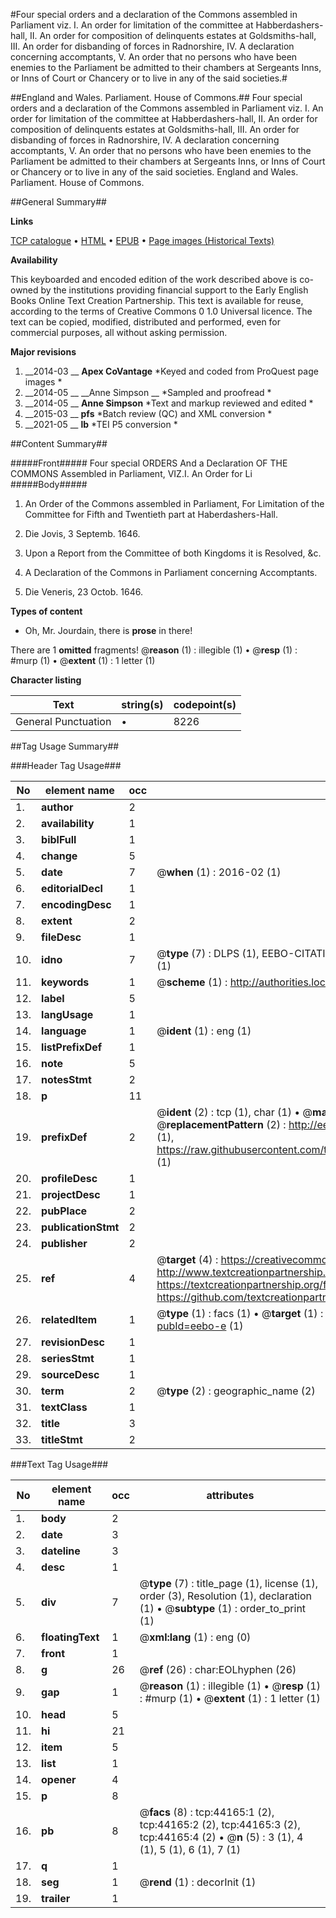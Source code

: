 #Four special orders and a declaration of the Commons assembled in Parliament viz. I. An order for limitation of the committee at Habberdashers-hall, II. An order for composition of delinquents estates at Goldsmiths-hall, III. An order for disbanding of forces in Radnorshire, IV. A declaration concerning accomptants, V. An order that no persons who have been enemies to the Parliament be admitted to their chambers at Sergeants Inns, or Inns of Court or Chancery or to live in any of the said societies.#

##England and Wales. Parliament. House of Commons.##
Four special orders and a declaration of the Commons assembled in Parliament viz. I. An order for limitation of the committee at Habberdashers-hall, II. An order for composition of delinquents estates at Goldsmiths-hall, III. An order for disbanding of forces in Radnorshire, IV. A declaration concerning accomptants, V. An order that no persons who have been enemies to the Parliament be admitted to their chambers at Sergeants Inns, or Inns of Court or Chancery or to live in any of the said societies.
England and Wales. Parliament. House of Commons.

##General Summary##

**Links**

[TCP catalogue](http://www.ota.ox.ac.uk/tcp/)  • 
[HTML](http://tei.it.ox.ac.uk/tcp/Texts-HTML/free/A38/A38229.html)  • 
[EPUB](http://tei.it.ox.ac.uk/tcp/Texts-EPUB/free/A38/A38229.epub) • 
[Page images (Historical Texts)](https://historicaltexts.jisc.ac.uk/eebo-9818523e)

**Availability**

This keyboarded and encoded edition of the work described above is co-owned by the
    institutions providing financial support to the Early English Books Online Text Creation
    Partnership. This text is available for reuse, according to the terms of  Creative Commons 0 1.0 Universal
    licence. The text can be copied, modified, distributed and performed, even for commercial
    purposes, all without asking permission.

**Major revisions**

1. __2014-03 __ __Apex CoVantage__ *Keyed and coded from ProQuest page images *
1. __2014-05 __ __Anne Simpson __ *Sampled and proofread *
1. __2014-05 __ __Anne Simpson__ *Text and markup reviewed and edited *
1. __2015-03 __ __pfs__ *Batch review (QC) and XML conversion *
1. __2021-05 __ __lb__ *TEI P5 conversion *

##Content Summary##

#####Front#####
Four special ORDERS And a Declaration OF THE COMMONS Assembled in Parliament, VIZ.I. An Order for Li
#####Body#####

1. An Order of the Commons assembled in Parliament, For Limitation of the Committee for Fifth and Twentieth part at Haberdashers-Hall.

1. Die Jovis, 3 Septemb. 1646.

1. Upon a Report from the Committee of both Kingdoms it is Resolved, &c.

1. A Declaration of the Commons in Parliament concerning Accomptants.

1. Die Veneris, 23 Octob. 1646.

**Types of content**

  * Oh, Mr. Jourdain, there is **prose** in there!

There are 1 **omitted** fragments! 
 @__reason__ (1) : illegible (1)  •  @__resp__ (1) : #murp (1)  •  @__extent__ (1) : 1 letter (1)

**Character listing**


|Text|string(s)|codepoint(s)|
|---|---|---|
|General Punctuation|•|8226|

##Tag Usage Summary##

###Header Tag Usage###

|No|element name|occ|attributes|
|---|---|---|---|
|1.|__author__|2||
|2.|__availability__|1||
|3.|__biblFull__|1||
|4.|__change__|5||
|5.|__date__|7| @__when__ (1) : 2016-02 (1)|
|6.|__editorialDecl__|1||
|7.|__encodingDesc__|1||
|8.|__extent__|2||
|9.|__fileDesc__|1||
|10.|__idno__|7| @__type__ (7) : DLPS (1), EEBO-CITATION (1), VID (1), EEBO-PROQUEST (1), STC (2), OCLC (1)|
|11.|__keywords__|1| @__scheme__ (1) : http://authorities.loc.gov/ (1)|
|12.|__label__|5||
|13.|__langUsage__|1||
|14.|__language__|1| @__ident__ (1) : eng (1)|
|15.|__listPrefixDef__|1||
|16.|__note__|5||
|17.|__notesStmt__|2||
|18.|__p__|11||
|19.|__prefixDef__|2| @__ident__ (2) : tcp (1), char (1)  •  @__matchPattern__ (2) : ([0-9\-]+):([0-9IVX]+) (1), (.+) (1)  •  @__replacementPattern__ (2) : http://eebo.chadwyck.com/downloadtiff?vid=$1&page=$2 (1), https://raw.githubusercontent.com/textcreationpartnership/Texts/master/tcpchars.xml#$1 (1)|
|20.|__profileDesc__|1||
|21.|__projectDesc__|1||
|22.|__pubPlace__|2||
|23.|__publicationStmt__|2||
|24.|__publisher__|2||
|25.|__ref__|4| @__target__ (4) : https://creativecommons.org/publicdomain/zero/1.0/ (1), http://www.textcreationpartnership.org/docs/. (1), https://textcreationpartnership.org/faq/#faq05 (1), https://github.com/textcreationpartnership (1)|
|26.|__relatedItem__|1| @__type__ (1) : facs (1)  •  @__target__ (1) : https://data.historicaltexts.jisc.ac.uk/view?pubId=eebo-e (1)|
|27.|__revisionDesc__|1||
|28.|__seriesStmt__|1||
|29.|__sourceDesc__|1||
|30.|__term__|2| @__type__ (2) : geographic_name (2)|
|31.|__textClass__|1||
|32.|__title__|3||
|33.|__titleStmt__|2||


###Text Tag Usage###

|No|element name|occ|attributes|
|---|---|---|---|
|1.|__body__|2||
|2.|__date__|3||
|3.|__dateline__|3||
|4.|__desc__|1||
|5.|__div__|7| @__type__ (7) : title_page (1), license (1), order (3), Resolution (1), declaration (1)  •  @__subtype__ (1) : order_to_print (1)|
|6.|__floatingText__|1| @__xml:lang__ (1) : eng (0)|
|7.|__front__|1||
|8.|__g__|26| @__ref__ (26) : char:EOLhyphen (26)|
|9.|__gap__|1| @__reason__ (1) : illegible (1)  •  @__resp__ (1) : #murp (1)  •  @__extent__ (1) : 1 letter (1)|
|10.|__head__|5||
|11.|__hi__|21||
|12.|__item__|5||
|13.|__list__|1||
|14.|__opener__|4||
|15.|__p__|8||
|16.|__pb__|8| @__facs__ (8) : tcp:44165:1 (2), tcp:44165:2 (2), tcp:44165:3 (2), tcp:44165:4 (2)  •  @__n__ (5) : 3 (1), 4 (1), 5 (1), 6 (1), 7 (1)|
|17.|__q__|1||
|18.|__seg__|1| @__rend__ (1) : decorInit (1)|
|19.|__trailer__|1||
